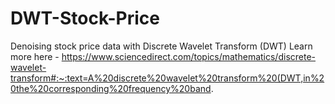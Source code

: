 # DWT-Stock-Price
Denoising stock price data with Discrete Wavelet Transform (DWT)
Learn more here - https://www.sciencedirect.com/topics/mathematics/discrete-wavelet-transform#:~:text=A%20discrete%20wavelet%20transform%20(DWT,in%20the%20corresponding%20frequency%20band.
